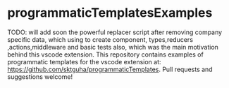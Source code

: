 # programmaticTemplatesExamples
TODO: will add soon the powerful replacer script after removing company specific  data, which using to create component, types,reducers ,actions,middleware and basic tests also, which was the main motivation behind this vscode extension.
This repository contains examples of programmatic templates for the vscode extension at: https://github.com/sktguha/programmaticTemplates. 
Pull requests and suggestions welcome!
